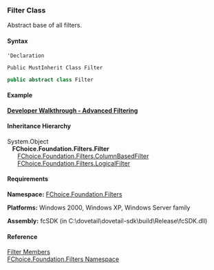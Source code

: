 ﻿### Filter Class

Abstract base of all filters.

#### Syntax

```vbnet
'Declaration

Public MustInherit Class Filter 
```

```csharp
public abstract class Filter 
```

#### Example

[**Developer Walkthrough - Advanced Filtering**](../articles/walkthroughs/filtering.md)

#### Inheritance Hierarchy

System.Object  
   **FChoice.Foundation.Filters.Filter**  
      [FChoice.Foundation.Filters.ColumnBasedFilter](fcSDK~FChoice.Foundation.Filters.ColumnBasedFilter.md)  
      [FChoice.Foundation.Filters.LogicalFilter](fcSDK~FChoice.Foundation.Filters.LogicalFilter.md)  

#### Requirements

**Namespace:** [FChoice.Foundation.Filters](fcSDK~FChoice.Foundation.Filters_namespace.md)

**Platforms:** Windows 2000, Windows XP, Windows Server family

**Assembly:** fcSDK (in C:\\dovetail\\dovetail-sdk\\build\\Release\\fcSDK.dll)

#### Reference

[Filter Members](fcSDK~FChoice.Foundation.Filters.Filter_members.md)  
[FChoice.Foundation.Filters Namespace](fcSDK~FChoice.Foundation.Filters_namespace.md)